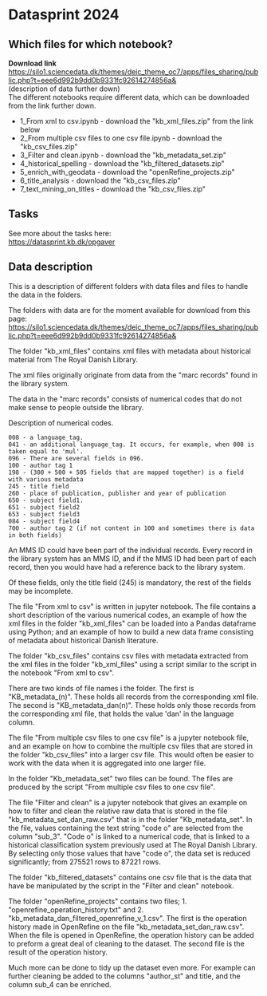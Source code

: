 
# Datasprint 2024 
## Which files for which notebook? 
**Download link**
https://silo1.sciencedata.dk/themes/deic_theme_oc7/apps/files_sharing/public.php?t=eee6d992b9dd0b9331fc92614274856a&  
(description of data further down)  
The different notebooks require different data, which can be downloaded from the link further down.   

* 1_From xml to csv.ipynb - download the "kb_xml_files.zip" from the link below
* 2_From multiple csv files to one csv file.ipynb - download the "kb_csv_files.zip"
* 3_Filter and clean.ipynb - download the "kb_metadata_set.zip"
* 4_historical_spelling - download the "kb_filtered_datasets.zip" 
* 5_enrich_with_geodata - download the "openRefine_projects.zip"
* 6_title_analysis - download the "kb_csv_files.zip" 
* 7_text_mining_on_titles - download the "kb_csv_files.zip" 

## Tasks
See more about the tasks here:  
https://datasprint.kb.dk/opgaver

## Data description
This is a description of different folders with data files and files to handle the data in the folders.

The folders with data are for the moment available for download from this page: https://silo1.sciencedata.dk/themes/deic_theme_oc7/apps/files_sharing/public.php?t=eee6d992b9dd0b9331fc92614274856a&

The folder "kb_xml_files" contains xml files with metadata about historical material from The Royal Danish Library.

The xml files originally originate from data from the "marc records" found in the library system.

The data in the "marc records" consists of numerical codes that do not make sense to people outside the library.

Description of numerical codes. 

    008 - a language_tag.
    041 - an additional language_tag. It occurs, for example, when 008 is taken equal to 'mul'.
    096 - There are several fields in 096.
    100 - author tag 1
    198 - (300 + 500 + 505 fields that are mapped together) is a field with various metadata
    245 - title field
    260 - place of publication, publisher and year of publication
    650 - subject field1.
    651 - subject field2
    653 - subject field3
    084 - subject field4
    700 - author tag 2 (if not content in 100 and sometimes there is data in both fields)

An MMS ID could have been part of the individual records. Every record in the library system has an MMS ID, and if the MMS ID had been part of each record, then you would have had a reference back to the library system.

Of these fields, only the title field (245) is mandatory, the rest of the fields may be incomplete.

The file "From xml to csv" is written in jupyter notebook. 
The file contains a short description of the various numerical codes, 
an example of how the xml files in the folder "kb_xml_files" can be loaded into a Pandas dataframe using Python; 
and an example of how to build a new data frame consisting of metadata about historical Danish literature.

The folder "kb_csv_files" contains csv files with metadata extracted from the xml files in the folder "kb_xml_files" 
using a script similar to the script in the notebook "From xml to csv".

There are two kinds of file names i the folder. 
The first is "KB_metadata_(n)". These holds all records from the corresponding xml file.
The second is "KB_metadata_dan(n)". These holds only those records from the corresponding xml file, 
that holds the value 'dan' in the language column.

The file "From multiple csv files to one csv file" is a jupyter notebook file, and an example on how to combine 
the multiple csv files that are stored in the folder "kb_csv_files" into a larger csv file. 
This would often be easier to work with the data when it is aggregated into one larger file.

In the folder "Kb_metadata_set" two files can be found. The files are produced by the script 
"From multiple csv files to one csv file".

The file "Filter and clean" is a jupyter notebook that gives an example on how to filter and clean the 
relative raw data that is stored in the file "kb_metadata_set_dan_raw.csv" that is in the folder "Kb_metadata_set".
In the file, values ​​containing the text string "code o" are selected from the column "sub_3". "Code o" is linked to a numerical code, that is linked to a historical classification system previously used at The Royal Danish Library. By selecting only those values ​​that have "code o", the data set is reduced significantly; from 275521 rows to 87221 rows.

The folder "kb_filtered_datasets" contains one csv file that is the data that have be manipulated by the script in the 
"Filter and clean" notebook.

The folder "openRefine_projects" contains two files; 1. "openrefine_operation_history.txt" and 2. "kb_metadata_dan_filtered_openrefine_v_1.csv".
The first is the operation history made in OpenRefine on the file "kb_metadata_set_dan_raw.csv". When the file is opened in OpenRefine, the operation history can be added to preform a great deal of cleaning to the dataset. The second file is the result of the operation history.

Much more can be done to tidy up the dataset even more. For example can further cleaning be added to the columns "author_st" and title, and the column sub_4 can be enriched. 
